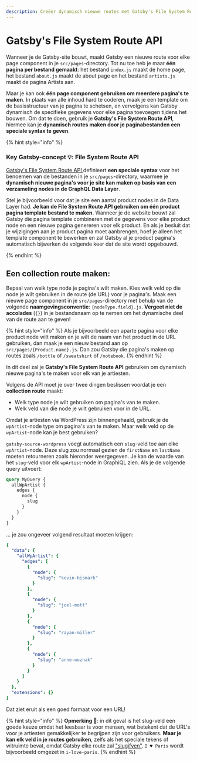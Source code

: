 ```yaml
---
description: Creëer dynamisch nieuwe routes met Gatsby's File System Route API
---
```


# Gatsby's File System Route API

Wanneer je de Gatsby-site bouwt, maakt Gatsby een nieuwe route voor elke page component in je `src/pages`-directory. Tot nu toe heb je maar **één pagina per bestand gemaakt**: het bestand `index.js` maakt de home page, het bestand `about.js` maakt de about page en het bestand `artists.js` maakt de pagina Artists aan.

Maar je kan ook **één page component gebruiken om meerdere pagina's te maken**. In plaats van alle inhoud hard te coderen, maak je een template om de basisstructuur van je pagina te schetsen, en vervolgens kan Gatsby dynamisch de specifieke gegevens voor elke pagina toevoegen tijdens het bouwen. Om dat te doen, gebruik je **Gatsby's File System Route API**, hiermee kan je **dynamisch routes maken door je paginabestanden een speciale syntax te geven**.

{% hint style="info" %}
### Key Gatsby-concept 💡: File System Route API

[Gatsby's File System Route API ](https://www.gatsbyjs.com/docs/reference/routing/file-system-route-api/)definieert **een speciale syntax** voor het benoemen van de bestanden in je `src/pages`-directory, waarmee je **dynamisch nieuwe pagina's voor je site kan maken op basis van een verzameling nodes in de GraphQL Data Layer**.

Stel je bijvoorbeeld voor dat je site een aantal product nodes in de Data Layer had. **Je kan de File System Route API gebruiken om één product pagina template bestand te maken.** Wanneer je de website bouwt zal Gatsby die pagina template combineren met de gegevens voor elke product node en een nieuwe pagina genereren voor elk product. En als je besluit dat je wijzigingen aan je product pagina moet aanbrengen, hoef je alleen het template component te bewerken en zal Gatsby al je product pagina's automatisch bijwerken de volgende keer dat de site wordt opgebouwd.


{% endhint %}

## Een collection route maken:

Bepaal van welk type node je pagina's wilt maken. Kies welk veld op die node je wilt gebruiken in de route (de URL) voor je pagina's. Maak een nieuwe page component in je `src/pages`-directory met behulp van de volgende **naamgevingsconventie**: `{nodeType.field}.js`. **Vergeet niet de accolades** (`{}`) in je bestandsnaam op te nemen om het dynamische deel van de route aan te geven!

{% hint style="info" %}
Als je bijvoorbeeld een aparte pagina voor elke product node wilt maken en je wilt de naam van het product in de URL gebruiken, dan maak je een nieuw bestand aan op `src/pages/{Product.name}.js`. Dan zou Gatsby die pagina's maken op routes zoals `/bottle` of `/sweatshirt` of `/notebook`.
{% endhint %}

In dit deel zal je **Gatsby's File System Route API** gebruiken om dynamisch nieuwe pagina's te maken voor elk van je artiesten.

Volgens de API moet je over twee dingen beslissen voordat je een **collection route** maakt:

* Welk type node je wilt gebruiken om pagina's van te maken.&#x20;
* Welk veld van die node je wilt gebruiken voor in de URL.&#x20;

Omdat je artiesten via WordPress zijn binnengehaald, gebruik je de `wpArtist`-node type om pagina's van te maken. Maar welk veld op de `wpArtist`-node kan je best gebruiken?

`gatsby-source-wordpress` voegt automatisch een `slug`-veld toe aan elke `wpArtist`-node. Deze slug zou normaal gezien de `firstName` en `lastName` moeten retourneren zoals hieronder weergegeven. Je kan de waarde van het `slug`-veld voor elk `wpArtist`-node in GraphiQL zien. Als je de volgende query uitvoert:

```graphql
query MyQuery {
  allWpArtist {
    edges {
      node {
        slug
      }
    }
  }
}
```

... je zou ongeveer volgend resultaat moeten krijgen:

```yaml
{
  "data": {
    "allWpArtist": {
      "edges": [
        {
          "node": {
            "slug": "kevin-bismark"
          }
        },
        {
          "node": {
            "slug": "joel-mott"
          }
        },
        {
          "node": {
            "slug": "rayan-miller"
          }
        },
        {
          "node": {
            "slug": "anne-woznak"
          }
        }
      ]
    }
  },
  "extensions": {}
}
```

Dat ziet eruit als een goed formaat voor een URL!

{% hint style="info" %}
**Opmerking** 📣: in dit geval is het slug-veld een goede keuze omdat het leesbaar is voor mensen, wat betekent dat de URL's voor je artiesten gemakkelijker te begrijpen zijn voor gebruikers. **Maar je kan elk veld in je routes gebruiken**, zelfs als het speciale tekens of witruimte bevat, omdat Gatsby elke route zal ["slugifyen"](https://www.gatsbyjs.com/docs/reference/routing/file-system-route-api/). `I ♥ Paris` wordt bijvoorbeeld omgezet in `i-love-paris`.
{% endhint %}
